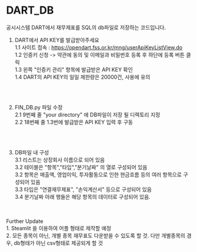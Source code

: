 # DART_DB
공시시스템 DART에서 재무제표를 SQL의 db파일로 저장하는 코드입니다.

1. DART에서 API KEY를 발급받아주세요 <br>
   1.1 사이트 접속 : https://opendart.fss.or.kr/mng/userApiKeyListView.do <br>
   1.2 인증키 신청 -> 약관에 동의 및 이메일과 비밀번호 등록 후 하단에 등록 버튼 클릭 <br>
   1.3 왼쪽 "인증키 관리" 항목에 발급받은 API KEY 확인 <br>
   1.4 DART의 API KEY의 일일 제한량은 20000건, 사용에 유의
 <br>
  <br>
  
2. FIN_DB.py 파일 수정 <br>
   2.1 9번째 줄 "your directory" 에 DB파일이 저장 될 디렉토리 지정 <br>
   2.2 18번째 줄 1.3번에 발급받은 API KEY 입력 후 구동 <br>
 <br>
 <br>
 
3. DB파일 내 구성 <br>
   3.1 리스트는 상장회사 이름으로 되어 있음 <br>
   3.2 테이블은 "항목","타입","분기날짜" 의 열로 구성되어 있음 <br>
   3.2 항목은 매출액, 영업이익, 투자활동으로 인한 현금흐름 등의 여러 항목으로 구성되어 있음 <br>
   3.3 타입은 "연결재무제표", "손익계산서" 등으로 구성되어 있음 <br>
   3.4 분기날짜 아래 행들은 해당 항목의 데이터로 구성되어 있음. <br>
 <br>
 <br>
Further Update <br>
1. Steamlit 을 이용하여 어플 형태로 제작할 예정 <br>
2. 모든 종목이 아닌, 개별 종목 재무표도 다운받을 수 있도록 할 것. 다만 개별종목의 경우, db형태가 아닌 csv형태로 제공되게 할 것  <br>

